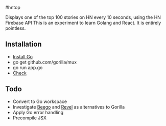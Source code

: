 #hntop

Displays one of the top 100 stories on HN every 10 seconds, using the HN Firebase API
This is an experiment to learn Golang and React. It is entirely pointless.

## Installation
* [Install Go](https://golang.org/doc/install)
* go get github.com/gorilla/mux
* go run app.go
* [Check](http://localhost:3000)

## Todo
* Convert to Go workspace
* Investigate [Beego](http://beego.me) and [Revel](http://revel.github.io) as alternatives to Gorilla
* Apply Go error handling
* Precompile JSX
